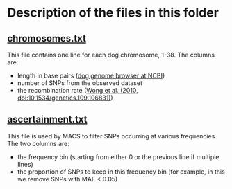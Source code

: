 # Description of the files in this folder

## [chromosomes.txt](./chromosomes.txt)
This file contains one line for each dog chromosome, 1-38.  The columns are:
- length in base pairs ([dog genome browser at NCBI](https://www.ncbi.nlm.nih.gov/genome?term=canis%20lupus%20familiaris))
- number of SNPs from the observed dataset
- the recombination rate ([Wong et al. (2010, doi:10.1534/genetics.109.106831)](https://www.ncbi.nlm.nih.gov/pmc/articles/PMC2828735/))

## [ascertainment.txt](./ascertainment.txt)
This file is used by MACS to filter SNPs occurring at various frequencies.  The two columns are:
- the frequency bin (starting from either 0 or the previous line if multiple lines)
- the proportion of SNPs to keep in this frequency bin (for example, in this we remove SNPs with MAF < 0.05)
